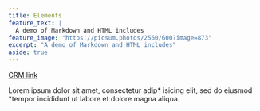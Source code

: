 ```yaml
---
title: Elements
feature_text: |
  A demo of Markdown and HTML includes
feature_image: "https://picsum.photos/2560/600?image=873"
excerpt: "A demo of Markdown and HTML includes"
aside: true
---
```


[CRM link](CRMproject.md)

Lorem ipsum dolor sit amet, consectetur adip* isicing elit, sed do eiusmod *tempor incididunt ut labore et dolore magna aliqua.

